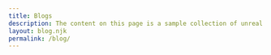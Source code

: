 ```yaml
---
title: Blogs
description: The content on this page is a sample collection of unreal blog posts. They are used for demonstration purposes only.
layout: blog.njk
permalink: /blog/
---
```

